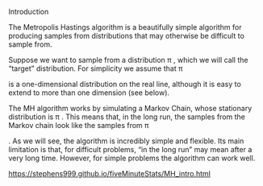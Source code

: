 Introduction

The Metropolis Hastings algorithm is a beautifully simple algorithm for producing samples from distributions that may otherwise be difficult to sample from.

Suppose we want to sample from a distribution π
, which we will call the “target” distribution. For simplicity we assume that π

is a one-dimensional distribution on the real line, although it is easy to extend to more than one dimension (see below).

The MH algorithm works by simulating a Markov Chain, whose stationary distribution is π
. This means that, in the long run, the samples from the Markov chain look like the samples from π

. As we will see, the algorithm is incredibly simple and flexible. Its main limitation is that, for difficult problems, “in the long run” may mean after a very long time. However, for simple problems the algorithm can work well.


https://stephens999.github.io/fiveMinuteStats/MH_intro.html
